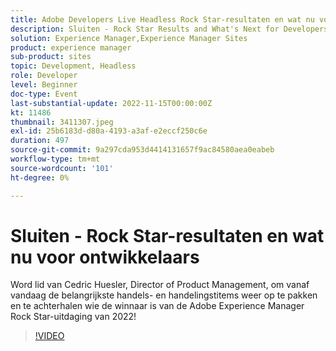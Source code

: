 ```yaml
---
title: Adobe Developers Live Headless Rock Star-resultaten en wat nu voor ontwikkelaars
description: Sluiten - Rock Star Results and What's Next for DevelopersJoin Cedric Huesler, Director of Product Management, om vanaf vandaag de belangrijkste handels- en handelingstitems weer op te pakken en te achterhalen wie de winnaar is van de Adobe Experience Manager Rock Star-uitdaging van 2022!
solution: Experience Manager,Experience Manager Sites
product: experience manager
sub-product: sites
topic: Development, Headless
role: Developer
level: Beginner
doc-type: Event
last-substantial-update: 2022-11-15T00:00:00Z
kt: 11486
thumbnail: 3411307.jpeg
exl-id: 25b6183d-d80a-4193-a3af-e2eccf250c6e
duration: 497
source-git-commit: 9a297cda953d4414131657f9ac84580aea0eabeb
workflow-type: tm+mt
source-wordcount: '101'
ht-degree: 0%

---
```


# Sluiten - Rock Star-resultaten en wat nu voor ontwikkelaars

Word lid van Cedric Huesler, Director of Product Management, om vanaf vandaag de belangrijkste handels- en handelingstitems weer op te pakken en te achterhalen wie de winnaar is van de Adobe Experience Manager Rock Star-uitdaging van 2022!

>[!VIDEO](https://video.tv.adobe.com/v/3411307/?quality=12&learn=on)
